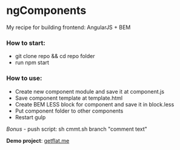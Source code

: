 # ngComponents

My recipe for building frontend: AngularJS + BEM

### How to start:
* git clone repo && cd repo folder
* run npm start

### How to use:
* Create new component module and save it at component.js
* Save component template at template.html
* Create BEM LESS block for component and save it in block.less
* Put component folder to other components
* Restart gulp

*Bonus* - push script: sh cmmt.sh branch "comment text"

**Demo project**: [getflat.me](https://github.com/catindev/getflat-mobile)
